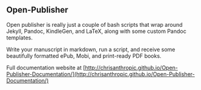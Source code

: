## Open-Publisher
Open publisher is really just a couple of bash scripts that wrap around Jekyll, Pandoc, KindleGen, and LaTeX, along with some custom Pandoc templates.

Write your manuscript in markdown, run a script, and receive some beautifully formatted ePub, Mobi, and print-ready PDF books.

Full documentation website at [http://chrisanthropic.github.io/Open-Publisher-Documentation/](http://chrisanthropic.github.io/Open-Publisher-Documentation/)
